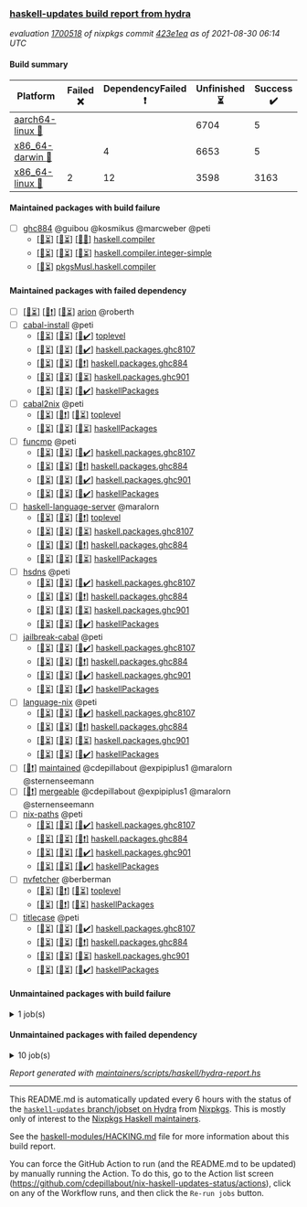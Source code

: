 ### [haskell-updates build report from hydra](https://hydra.nixos.org/jobset/nixpkgs/haskell-updates)
*evaluation [1700518](https://hydra.nixos.org/eval/1700518) of nixpkgs commit [423e1ea](https://github.com/NixOS/nixpkgs/commits/423e1eaafdc9f617b9aba22a738d90c0e543008a) as of 2021-08-30 06:14 UTC*
#### Build summary

 | Platform | Failed :x: | DependencyFailed :heavy_exclamation_mark: | Unfinished :hourglass_flowing_sand: | Success :heavy_check_mark: | 
 | --- | --- | --- | --- | --- | 
 | [aarch64-linux :iphone:](https://hydra.nixos.org/eval/1700518?filter=.aarch64-linux) |  |  | 6704 | 5 | 
 | [x86_64-darwin :apple:](https://hydra.nixos.org/eval/1700518?filter=.x86_64-darwin) |  | 4 | 6653 | 5 | 
 | [x86_64-linux :penguin:](https://hydra.nixos.org/eval/1700518?filter=.x86_64-linux) | 2 | 12 | 3598 | 3163 | 
#### Maintained packages with build failure
- [ ] [ghc884](https://hydra.nixos.org/eval/1700518?filter=ghc884) @guibou @kosmikus @marcweber @peti
  - [[:iphone::hourglass_flowing_sand:]](https://hydra.nixos.org/build/151731891) [[:apple::hourglass_flowing_sand:]](https://hydra.nixos.org/build/151730440) [[:penguin::x:]](https://hydra.nixos.org/build/151724982) [haskell.compiler](https://hydra.nixos.org/eval/1700518?filter=haskell.compiler.ghc884)
  - [[:iphone::hourglass_flowing_sand:]](https://hydra.nixos.org/build/151719546) [[:apple::hourglass_flowing_sand:]](https://hydra.nixos.org/build/151718848) [[:penguin::hourglass_flowing_sand:]](https://hydra.nixos.org/build/151720449) [haskell.compiler.integer-simple](https://hydra.nixos.org/eval/1700518?filter=haskell.compiler.integer-simple.ghc884)
  -   [[:penguin::hourglass_flowing_sand:]](https://hydra.nixos.org/build/151723354) [pkgsMusl.haskell.compiler](https://hydra.nixos.org/eval/1700518?filter=pkgsMusl.haskell.compiler.ghc884)
#### Maintained packages with failed dependency
- [ ] [[:iphone::hourglass_flowing_sand:]](https://hydra.nixos.org/build/151733803) [[:apple::heavy_exclamation_mark:]](https://hydra.nixos.org/build/151730068) [[:penguin::hourglass_flowing_sand:]](https://hydra.nixos.org/build/151732923) [arion](https://hydra.nixos.org/eval/1700518?filter=arion) @roberth
- [ ] [cabal-install](https://hydra.nixos.org/eval/1700518?filter=cabal-install) @peti
  - [[:iphone::hourglass_flowing_sand:]](https://hydra.nixos.org/build/151733589) [[:apple::hourglass_flowing_sand:]](https://hydra.nixos.org/build/151726425) [[:penguin::heavy_check_mark:]](https://hydra.nixos.org/build/151730610) [toplevel](https://hydra.nixos.org/eval/1700518?filter=cabal-install)
  - [[:iphone::hourglass_flowing_sand:]](https://hydra.nixos.org/build/151716073) [[:apple::hourglass_flowing_sand:]](https://hydra.nixos.org/build/151724647) [[:penguin::heavy_check_mark:]](https://hydra.nixos.org/build/151716154) [haskell.packages.ghc8107](https://hydra.nixos.org/eval/1700518?filter=haskell.packages.ghc8107.cabal-install)
  - [[:iphone::hourglass_flowing_sand:]](https://hydra.nixos.org/build/151717792) [[:apple::hourglass_flowing_sand:]](https://hydra.nixos.org/build/151733594) [[:penguin::heavy_exclamation_mark:]](https://hydra.nixos.org/build/151718428) [haskell.packages.ghc884](https://hydra.nixos.org/eval/1700518?filter=haskell.packages.ghc884.cabal-install)
  - [[:iphone::hourglass_flowing_sand:]](https://hydra.nixos.org/build/151721505) [[:apple::hourglass_flowing_sand:]](https://hydra.nixos.org/build/151729172) [[:penguin::hourglass_flowing_sand:]](https://hydra.nixos.org/build/151733061) [haskell.packages.ghc901](https://hydra.nixos.org/eval/1700518?filter=haskell.packages.ghc901.cabal-install)
  - [[:iphone::hourglass_flowing_sand:]](https://hydra.nixos.org/build/151727526) [[:apple::hourglass_flowing_sand:]](https://hydra.nixos.org/build/151720104) [[:penguin::heavy_check_mark:]](https://hydra.nixos.org/build/151716818) [haskellPackages](https://hydra.nixos.org/eval/1700518?filter=haskellPackages.cabal-install)
- [ ] [cabal2nix](https://hydra.nixos.org/eval/1700518?filter=cabal2nix) @peti
  - [[:iphone::hourglass_flowing_sand:]](https://hydra.nixos.org/build/151730990) [[:apple::heavy_exclamation_mark:]](https://hydra.nixos.org/build/151729177) [[:penguin::hourglass_flowing_sand:]](https://hydra.nixos.org/build/151734852) [toplevel](https://hydra.nixos.org/eval/1700518?filter=cabal2nix)
  - [[:iphone::hourglass_flowing_sand:]](https://hydra.nixos.org/build/151718402) [[:apple::hourglass_flowing_sand:]](https://hydra.nixos.org/build/151724315) [[:penguin::hourglass_flowing_sand:]](https://hydra.nixos.org/build/151715378) [haskellPackages](https://hydra.nixos.org/eval/1700518?filter=haskellPackages.cabal2nix)
- [ ] [funcmp](https://hydra.nixos.org/eval/1700518?filter=funcmp) @peti
  - [[:iphone::hourglass_flowing_sand:]](https://hydra.nixos.org/build/151730652) [[:apple::hourglass_flowing_sand:]](https://hydra.nixos.org/build/151720810) [[:penguin::heavy_check_mark:]](https://hydra.nixos.org/build/151723190) [haskell.packages.ghc8107](https://hydra.nixos.org/eval/1700518?filter=haskell.packages.ghc8107.funcmp)
  - [[:iphone::hourglass_flowing_sand:]](https://hydra.nixos.org/build/151719536) [[:apple::hourglass_flowing_sand:]](https://hydra.nixos.org/build/151719573) [[:penguin::heavy_exclamation_mark:]](https://hydra.nixos.org/build/151722581) [haskell.packages.ghc884](https://hydra.nixos.org/eval/1700518?filter=haskell.packages.ghc884.funcmp)
  - [[:iphone::hourglass_flowing_sand:]](https://hydra.nixos.org/build/151721020) [[:apple::hourglass_flowing_sand:]](https://hydra.nixos.org/build/151719201) [[:penguin::heavy_check_mark:]](https://hydra.nixos.org/build/151721172) [haskell.packages.ghc901](https://hydra.nixos.org/eval/1700518?filter=haskell.packages.ghc901.funcmp)
  - [[:iphone::hourglass_flowing_sand:]](https://hydra.nixos.org/build/151721150) [[:apple::hourglass_flowing_sand:]](https://hydra.nixos.org/build/151730443) [[:penguin::heavy_check_mark:]](https://hydra.nixos.org/build/151725559) [haskellPackages](https://hydra.nixos.org/eval/1700518?filter=haskellPackages.funcmp)
- [ ] [haskell-language-server](https://hydra.nixos.org/eval/1700518?filter=haskell-language-server) @maralorn
  - [[:iphone::hourglass_flowing_sand:]](https://hydra.nixos.org/build/151716857) [[:apple::hourglass_flowing_sand:]](https://hydra.nixos.org/build/151715948) [[:penguin::heavy_exclamation_mark:]](https://hydra.nixos.org/build/151733790) [toplevel](https://hydra.nixos.org/eval/1700518?filter=haskell-language-server)
  - [[:iphone::hourglass_flowing_sand:]](https://hydra.nixos.org/build/151721590) [[:apple::hourglass_flowing_sand:]](https://hydra.nixos.org/build/151731485) [[:penguin::hourglass_flowing_sand:]](https://hydra.nixos.org/build/151732220) [haskell.packages.ghc8107](https://hydra.nixos.org/eval/1700518?filter=haskell.packages.ghc8107.haskell-language-server)
  - [[:iphone::hourglass_flowing_sand:]](https://hydra.nixos.org/build/151720801) [[:apple::hourglass_flowing_sand:]](https://hydra.nixos.org/build/151725405) [[:penguin::heavy_exclamation_mark:]](https://hydra.nixos.org/build/151731856) [haskell.packages.ghc884](https://hydra.nixos.org/eval/1700518?filter=haskell.packages.ghc884.haskell-language-server)
  - [[:iphone::hourglass_flowing_sand:]](https://hydra.nixos.org/build/151722978) [[:apple::hourglass_flowing_sand:]](https://hydra.nixos.org/build/151730348) [[:penguin::hourglass_flowing_sand:]](https://hydra.nixos.org/build/151722208) [haskellPackages](https://hydra.nixos.org/eval/1700518?filter=haskellPackages.haskell-language-server)
- [ ] [hsdns](https://hydra.nixos.org/eval/1700518?filter=hsdns) @peti
  - [[:iphone::hourglass_flowing_sand:]](https://hydra.nixos.org/build/151729571) [[:apple::hourglass_flowing_sand:]](https://hydra.nixos.org/build/151729091) [[:penguin::heavy_check_mark:]](https://hydra.nixos.org/build/151733548) [haskell.packages.ghc8107](https://hydra.nixos.org/eval/1700518?filter=haskell.packages.ghc8107.hsdns)
  - [[:iphone::hourglass_flowing_sand:]](https://hydra.nixos.org/build/151732419) [[:apple::hourglass_flowing_sand:]](https://hydra.nixos.org/build/151716531) [[:penguin::heavy_exclamation_mark:]](https://hydra.nixos.org/build/151722096) [haskell.packages.ghc884](https://hydra.nixos.org/eval/1700518?filter=haskell.packages.ghc884.hsdns)
  - [[:iphone::hourglass_flowing_sand:]](https://hydra.nixos.org/build/151723501) [[:apple::hourglass_flowing_sand:]](https://hydra.nixos.org/build/151735262) [[:penguin::hourglass_flowing_sand:]](https://hydra.nixos.org/build/151724807) [haskell.packages.ghc901](https://hydra.nixos.org/eval/1700518?filter=haskell.packages.ghc901.hsdns)
  - [[:iphone::hourglass_flowing_sand:]](https://hydra.nixos.org/build/151725209) [[:apple::hourglass_flowing_sand:]](https://hydra.nixos.org/build/151725029) [[:penguin::heavy_check_mark:]](https://hydra.nixos.org/build/151720445) [haskellPackages](https://hydra.nixos.org/eval/1700518?filter=haskellPackages.hsdns)
- [ ] [jailbreak-cabal](https://hydra.nixos.org/eval/1700518?filter=jailbreak-cabal) @peti
  - [[:iphone::hourglass_flowing_sand:]](https://hydra.nixos.org/build/151722261) [[:apple::hourglass_flowing_sand:]](https://hydra.nixos.org/build/151720269) [[:penguin::heavy_check_mark:]](https://hydra.nixos.org/build/151722238) [haskell.packages.ghc8107](https://hydra.nixos.org/eval/1700518?filter=haskell.packages.ghc8107.jailbreak-cabal)
  - [[:iphone::hourglass_flowing_sand:]](https://hydra.nixos.org/build/151717538) [[:apple::hourglass_flowing_sand:]](https://hydra.nixos.org/build/151731147) [[:penguin::heavy_exclamation_mark:]](https://hydra.nixos.org/build/151717406) [haskell.packages.ghc884](https://hydra.nixos.org/eval/1700518?filter=haskell.packages.ghc884.jailbreak-cabal)
  - [[:iphone::hourglass_flowing_sand:]](https://hydra.nixos.org/build/151722057) [[:apple::hourglass_flowing_sand:]](https://hydra.nixos.org/build/151725812) [[:penguin::heavy_check_mark:]](https://hydra.nixos.org/build/151724555) [haskell.packages.ghc901](https://hydra.nixos.org/eval/1700518?filter=haskell.packages.ghc901.jailbreak-cabal)
  - [[:iphone::hourglass_flowing_sand:]](https://hydra.nixos.org/build/151724041) [[:apple::hourglass_flowing_sand:]](https://hydra.nixos.org/build/151720359) [[:penguin::heavy_check_mark:]](https://hydra.nixos.org/build/151730247) [haskellPackages](https://hydra.nixos.org/eval/1700518?filter=haskellPackages.jailbreak-cabal)
- [ ] [language-nix](https://hydra.nixos.org/eval/1700518?filter=language-nix) @peti
  - [[:iphone::hourglass_flowing_sand:]](https://hydra.nixos.org/build/151718684) [[:apple::hourglass_flowing_sand:]](https://hydra.nixos.org/build/151733142) [[:penguin::heavy_check_mark:]](https://hydra.nixos.org/build/151720167) [haskell.packages.ghc8107](https://hydra.nixos.org/eval/1700518?filter=haskell.packages.ghc8107.language-nix)
  - [[:iphone::hourglass_flowing_sand:]](https://hydra.nixos.org/build/151729009) [[:apple::hourglass_flowing_sand:]](https://hydra.nixos.org/build/151721230) [[:penguin::heavy_exclamation_mark:]](https://hydra.nixos.org/build/151726883) [haskell.packages.ghc884](https://hydra.nixos.org/eval/1700518?filter=haskell.packages.ghc884.language-nix)
  - [[:iphone::hourglass_flowing_sand:]](https://hydra.nixos.org/build/151721321) [[:apple::hourglass_flowing_sand:]](https://hydra.nixos.org/build/151723477) [[:penguin::hourglass_flowing_sand:]](https://hydra.nixos.org/build/151716410) [haskell.packages.ghc901](https://hydra.nixos.org/eval/1700518?filter=haskell.packages.ghc901.language-nix)
  - [[:iphone::hourglass_flowing_sand:]](https://hydra.nixos.org/build/151730222) [[:apple::hourglass_flowing_sand:]](https://hydra.nixos.org/build/151717573) [[:penguin::heavy_check_mark:]](https://hydra.nixos.org/build/151718296) [haskellPackages](https://hydra.nixos.org/eval/1700518?filter=haskellPackages.language-nix)
- [ ] [[:penguin::heavy_exclamation_mark:]](https://hydra.nixos.org/build/151730101) [maintained](https://hydra.nixos.org/eval/1700518?filter=maintained) @cdepillabout @expipiplus1 @maralorn @sternenseemann
- [ ] [[:penguin::heavy_exclamation_mark:]](https://hydra.nixos.org/build/151723722) [mergeable](https://hydra.nixos.org/eval/1700518?filter=mergeable) @cdepillabout @expipiplus1 @maralorn @sternenseemann
- [ ] [nix-paths](https://hydra.nixos.org/eval/1700518?filter=nix-paths) @peti
  - [[:iphone::hourglass_flowing_sand:]](https://hydra.nixos.org/build/151718643) [[:apple::hourglass_flowing_sand:]](https://hydra.nixos.org/build/151728285) [[:penguin::heavy_check_mark:]](https://hydra.nixos.org/build/151719958) [haskell.packages.ghc8107](https://hydra.nixos.org/eval/1700518?filter=haskell.packages.ghc8107.nix-paths)
  - [[:iphone::hourglass_flowing_sand:]](https://hydra.nixos.org/build/151717591) [[:apple::hourglass_flowing_sand:]](https://hydra.nixos.org/build/151720885) [[:penguin::heavy_exclamation_mark:]](https://hydra.nixos.org/build/151725924) [haskell.packages.ghc884](https://hydra.nixos.org/eval/1700518?filter=haskell.packages.ghc884.nix-paths)
  - [[:iphone::hourglass_flowing_sand:]](https://hydra.nixos.org/build/151733431) [[:apple::hourglass_flowing_sand:]](https://hydra.nixos.org/build/151732434) [[:penguin::heavy_check_mark:]](https://hydra.nixos.org/build/151721000) [haskell.packages.ghc901](https://hydra.nixos.org/eval/1700518?filter=haskell.packages.ghc901.nix-paths)
  - [[:iphone::hourglass_flowing_sand:]](https://hydra.nixos.org/build/151721349) [[:apple::hourglass_flowing_sand:]](https://hydra.nixos.org/build/151715017) [[:penguin::heavy_check_mark:]](https://hydra.nixos.org/build/151731796) [haskellPackages](https://hydra.nixos.org/eval/1700518?filter=haskellPackages.nix-paths)
- [ ] [nvfetcher](https://hydra.nixos.org/eval/1700518?filter=nvfetcher) @berberman
  - [[:iphone::hourglass_flowing_sand:]](https://hydra.nixos.org/build/151727748) [[:apple::heavy_exclamation_mark:]](https://hydra.nixos.org/build/151719396) [[:penguin::hourglass_flowing_sand:]](https://hydra.nixos.org/build/151734724) [toplevel](https://hydra.nixos.org/eval/1700518?filter=nvfetcher)
  - [[:iphone::hourglass_flowing_sand:]](https://hydra.nixos.org/build/151727614) [[:apple::heavy_exclamation_mark:]](https://hydra.nixos.org/build/151721702) [[:penguin::hourglass_flowing_sand:]](https://hydra.nixos.org/build/151717338) [haskellPackages](https://hydra.nixos.org/eval/1700518?filter=haskellPackages.nvfetcher)
- [ ] [titlecase](https://hydra.nixos.org/eval/1700518?filter=titlecase) @peti
  - [[:iphone::hourglass_flowing_sand:]](https://hydra.nixos.org/build/151722966) [[:apple::hourglass_flowing_sand:]](https://hydra.nixos.org/build/151723871) [[:penguin::heavy_check_mark:]](https://hydra.nixos.org/build/151719132) [haskell.packages.ghc8107](https://hydra.nixos.org/eval/1700518?filter=haskell.packages.ghc8107.titlecase)
  - [[:iphone::hourglass_flowing_sand:]](https://hydra.nixos.org/build/151734769) [[:apple::hourglass_flowing_sand:]](https://hydra.nixos.org/build/151726499) [[:penguin::heavy_exclamation_mark:]](https://hydra.nixos.org/build/151716978) [haskell.packages.ghc884](https://hydra.nixos.org/eval/1700518?filter=haskell.packages.ghc884.titlecase)
  - [[:iphone::hourglass_flowing_sand:]](https://hydra.nixos.org/build/151721502) [[:apple::hourglass_flowing_sand:]](https://hydra.nixos.org/build/151732545) [[:penguin::hourglass_flowing_sand:]](https://hydra.nixos.org/build/151724863) [haskell.packages.ghc901](https://hydra.nixos.org/eval/1700518?filter=haskell.packages.ghc901.titlecase)
  - [[:iphone::hourglass_flowing_sand:]](https://hydra.nixos.org/build/151733130) [[:apple::hourglass_flowing_sand:]](https://hydra.nixos.org/build/151734441) [[:penguin::heavy_check_mark:]](https://hydra.nixos.org/build/151724821) [haskellPackages](https://hydra.nixos.org/eval/1700518?filter=haskellPackages.titlecase)
#### Unmaintained packages with build failure
<details><summary>1 job(s) </summary>

- [ ] [[:iphone::hourglass_flowing_sand:]](https://hydra.nixos.org/build/151723558) [[:apple::hourglass_flowing_sand:]](https://hydra.nixos.org/build/151721409) [[:penguin::x:]](https://hydra.nixos.org/build/151715425) [haskellPackages.yapb](https://hydra.nixos.org/eval/1700518?filter=haskellPackages.yapb) 
</details>

#### Unmaintained packages with failed dependency
<details><summary>10 job(s) </summary>

- [ ] [cabal2nix-unstable](https://hydra.nixos.org/eval/1700518?filter=cabal2nix-unstable) 
  - [[:iphone::hourglass_flowing_sand:]](https://hydra.nixos.org/build/151733765) [[:apple::heavy_exclamation_mark:]](https://hydra.nixos.org/build/151723660) [[:penguin::hourglass_flowing_sand:]](https://hydra.nixos.org/build/151732648) [haskell.packages.ghc8107](https://hydra.nixos.org/eval/1700518?filter=haskell.packages.ghc8107.cabal2nix-unstable)
  - [[:iphone::hourglass_flowing_sand:]](https://hydra.nixos.org/build/151727355) [[:apple::heavy_exclamation_mark:]](https://hydra.nixos.org/build/151729156) [[:penguin::heavy_exclamation_mark:]](https://hydra.nixos.org/build/151719079) [haskell.packages.ghc884](https://hydra.nixos.org/eval/1700518?filter=haskell.packages.ghc884.cabal2nix-unstable)
  - [[:iphone::hourglass_flowing_sand:]](https://hydra.nixos.org/build/151715846) [[:apple::heavy_exclamation_mark:]](https://hydra.nixos.org/build/151716257) [[:penguin::hourglass_flowing_sand:]](https://hydra.nixos.org/build/151730016) [haskell.packages.ghc901](https://hydra.nixos.org/eval/1700518?filter=haskell.packages.ghc901.cabal2nix-unstable)
  - [[:iphone::hourglass_flowing_sand:]](https://hydra.nixos.org/build/151723151) [[:apple::heavy_exclamation_mark:]](https://hydra.nixos.org/build/151721487) [[:penguin::hourglass_flowing_sand:]](https://hydra.nixos.org/build/151721854) [haskellPackages](https://hydra.nixos.org/eval/1700518?filter=haskellPackages.cabal2nix-unstable)
- [ ] [hoogle](https://hydra.nixos.org/eval/1700518?filter=hoogle) 
  - [[:iphone::hourglass_flowing_sand:]](https://hydra.nixos.org/build/151729633) [[:apple::hourglass_flowing_sand:]](https://hydra.nixos.org/build/151734338) [[:penguin::hourglass_flowing_sand:]](https://hydra.nixos.org/build/151718699) [haskell.packages.ghc8107](https://hydra.nixos.org/eval/1700518?filter=haskell.packages.ghc8107.hoogle)
  - [[:iphone::hourglass_flowing_sand:]](https://hydra.nixos.org/build/151727986) [[:apple::hourglass_flowing_sand:]](https://hydra.nixos.org/build/151719778) [[:penguin::heavy_exclamation_mark:]](https://hydra.nixos.org/build/151735286) [haskell.packages.ghc884](https://hydra.nixos.org/eval/1700518?filter=haskell.packages.ghc884.hoogle)
  - [[:iphone::hourglass_flowing_sand:]](https://hydra.nixos.org/build/151734944) [[:apple::hourglass_flowing_sand:]](https://hydra.nixos.org/build/151733259) [[:penguin::hourglass_flowing_sand:]](https://hydra.nixos.org/build/151728424) [haskell.packages.ghc901](https://hydra.nixos.org/eval/1700518?filter=haskell.packages.ghc901.hoogle)
  - [[:iphone::hourglass_flowing_sand:]](https://hydra.nixos.org/build/151715994) [[:apple::hourglass_flowing_sand:]](https://hydra.nixos.org/build/151722532) [[:penguin::hourglass_flowing_sand:]](https://hydra.nixos.org/build/151718710) [haskellPackages](https://hydra.nixos.org/eval/1700518?filter=haskellPackages.hoogle)
</details>

*Report generated with [maintainers/scripts/haskell/hydra-report.hs](https://github.com/NixOS/nixpkgs/blob/haskell-updates/maintainers/scripts/haskell/hydra-report.sh)*


----------------------------------------------------------------------

This README.md is automatically updated every 6 hours with the status of the
[`haskell-updates` branch/jobset on Hydra](https://hydra.nixos.org/jobset/nixpkgs/haskell-updates)
from [Nixpkgs](https://github.com/NixOS/nixpkgs).  This is mostly only of
interest to the [Nixpkgs Haskell maintainers](https://github.com/orgs/NixOS/teams/haskell).

See the
[haskell-modules/HACKING.md](https://github.com/NixOS/nixpkgs/blob/haskell-updates/pkgs/development/haskell-modules/HACKING.md)
file for more information about this build report.

You can force the GitHub Action to run (and the README.md to be updated) by
manually running the Action.  To do this, go to the Action list screen
(https://github.com/cdepillabout/nix-haskell-updates-status/actions),
click on any of the Workflow runs, and then click the `Re-run jobs` button.
